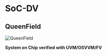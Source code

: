# SoC-DV
## QueenField

![QueenField](../master/icon.jpg)

**System on Chip verified with UVM/OSVVM/FV**
